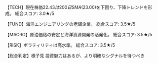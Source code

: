 【TECH】現在株価$22.43は200日SMA($23.00)を下回り、下降トレンドを形成。
総合スコア: 3.0★/5

【FUND】海洋エンジニアリングの老舗企業。
総合スコア: 3.5★/5

【MACRO】原油価格の安定と海洋資源開発の活発化。
総合スコア: 3.5★/5

【RISK】ボラティリティは高水準。
総合スコア: 3.5★/5

【総合判定】様子見
投資魅力はあるが、より明確なシグナルを待つべき
